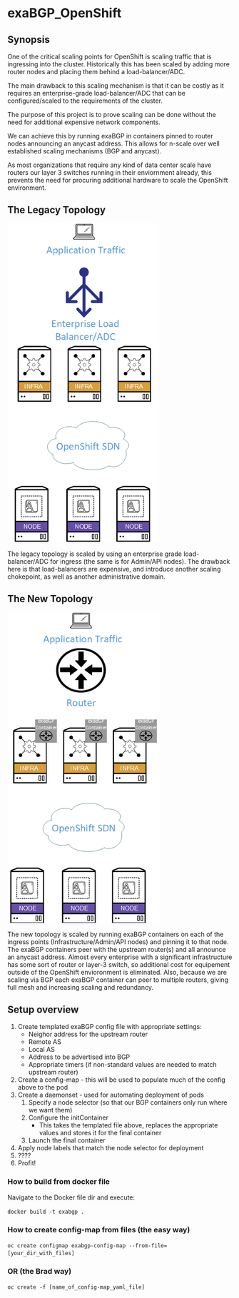 # exaBGP_OpenShift

## Synopsis
One of the critical scaling points for OpenShift is scaling traffic that is ingressing into the cluster.  Historically this has been scaled by adding more router nodes and placing them behind a load-balancer/ADC.

The main drawback to this scaling mechanism is that it can be costly as it requires an enterprise-grade load-balancer/ADC that can be configured/scaled to the requirements of the cluster.

The purpose of this project is to prove scaling can be done without the need for additional expensive network components.

We can achieve this by running exaBGP in containers pinned to router nodes announcing an anycast address.  This allows for n-scale over well established scaling mechanisms (BGP and anycast).

As most organizations that require any kind of data center scale have routers our layer 3 switches running in their enviornment already, this prevents the need for procuring additional hardware to scale the OpenShift environment.

## The Legacy Topology

![](images/scaling_with_adc.png)

The legacy topology is scaled by using an enterprise grade load-balancer/ADC for ingress (the same is for Admin/API nodes).  The drawback here is that load-balancers are expensive, and introduce another scaling chokepoint, as well as another administrative domain.

## The New Topology

![](images/scaling_with_exa.png)

The new topology is scaled by running exaBGP containers on each of the ingress points (Infrastructure/Admin/API nodes) and pinning it to that node.  The exaBGP containers peer with the upstream router(s) and all announce an anycast address.  Almost every enterprise with a significant infrastructure has some sort of router or layer-3 switch, so additional cost for equipement outside of the OpenShift envioronment is eliminated.  Also, because we are scaling via BGP each exaBGP container can peer to multiple routers, giving full mesh and increasing scaling and redundancy.

## Setup overview
1.  Create templated exaBGP config file with appropriate settings:
    * Neighor address for the upstream router
    * Remote AS
    * Local AS
    * Address to be advertised into BGP
    * Appropriate timers (if non-standard values are needed to match upstream router)
2.  Create a config-map - this will be used to populate much of the config above to the pod
3.  Create a daemonset - used for automating deployment of pods
    1. Specify a node selector (so that our BGP containers only run where we want them)
    2. Configure the initContainer
        * This takes the templated file above, replaces the appropriate values and stores it for the final container
    3. Launch the final container
4. Apply node labels that match the node selector for deployment
5. ????
6. Profit!


### How to build from docker file
Navigate to the Docker file dir and execute:

`docker build -t exabgp .`

### How to create config-map from files (the easy way)
`oc create configmap exabgp-config-map --from-file=[your_dir_with_files]`

### OR (the Brad way)
`oc create -f [name_of_config-map_yaml_file]`
